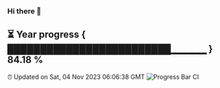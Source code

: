 ### Hi there 👋
⏳ Year progress { █████████████████████████▁▁▁▁▁ } 84.18 %
---
⏰ Updated on Sat, 04 Nov 2023 06:06:38 GMT
![Progress Bar CI](https://github.com/Moyi321/Moyi321/workflows/Progress%20Bar%20CI/badge.svg)
